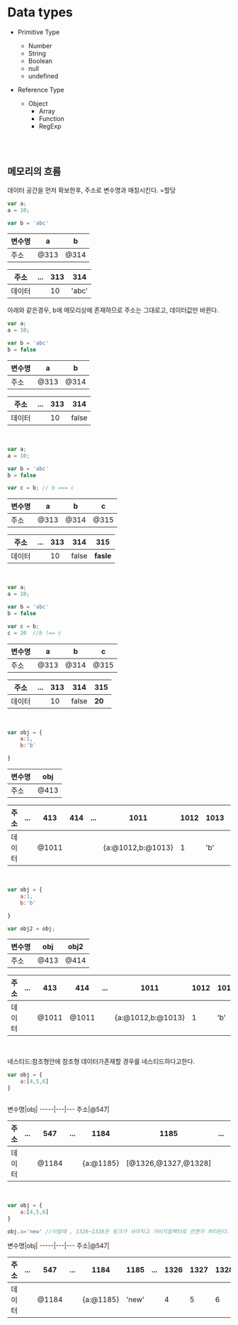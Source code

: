 # Data types

+ Primitive Type   
    + Number
    + String
    + Boolean
    + null
    + undefined

+ Reference Type
    + Object
        + Array
        + Function
        + RegExp


<br/><br/>
## 메모리의 흐름 

데이터 공간을 먼저 확보한후, 주소로 변수명과 매칭시킨다. =할당

``` javascript
var a;
a = 10;

var b = 'abc'
```

변수명|a|b
-----|--|--
주소|@313|@314

주소|...|313|314 
-----|--|--|--
데이터||10|'abc'


아래와 같은경우, b에 메모리상에 존재하므로 주소는 그대로고, 데이터값만 바뀐다.

``` javascript
var a;
a = 10;

var b = 'abc'
b = false
```

변수명|a|b
-----|--|--
주소|@313|@314

주소|...|313|314 
-----|--|--|--
데이터||10|false


<br>

``` javascript
var a;
a = 10;

var b = 'abc'
b = false

var c = b; // b === c
```

변수명|a|b|c
-----|---|---|----
주소|@313|@314|@315

주소|...|313|314|315 
-----|--|---|---|---
데이터||10|false|**fasle**

<br>

``` javascript
var a;
a = 10;

var b = 'abc'
b = false

var c = b;
c = 20  //b !== c

```

변수명|a|b|c
-----|---|---|----
주소|@313|@314|@315

주소|...|313|314|315 
-----|--|---|---|---
데이터||10|false|**20**




<br>

``` javascript
var obj = {
    a:1,
    b:'b'

}
```

변수명|obj
-----|---
주소|@413

주소|...|413|414|...|1011|1012|1013|... 
-----|--|---|---|---|---|---|---|---
데이터||@1011|||{a:@1012,b:@1013}|1|'b'|




<br>

``` javascript
var obj = {
    a:1,
    b:'b'

}

var obj2 = obj;
```

변수명|obj|obj2
-----|---|---
주소|@413|@414

주소|...|413|414|...|1011|1012|1013|... 
-----|--|---|---|---|---|---|---|---
데이터||@1011|@1011||{a:@1012,b:@1013}|1|'b'|


<br>

네스티드:참조형안에 참조형 데이터가존재할 경우를 네스티드하다고한다.

``` javascript
var obj = {
    a:[4,5,6]
}
 
```

변수명|obj|
-----|---|---
주소|@547|

주소|...|547|...|1184|1185|...|1326|1327|1328|... 
-----|--|---|---|---|----|---|----|-----|----|---
데이터||@1184||{a:@1185}|[@1326,@1327,@1328]||4|5|6



<br>



``` javascript
var obj = {
    a:[4,5,6]
}

obj.a='new' //이럴때 , 1326~1328은 링크가 사라지고 가비지컬렉터로 언젠가 처리된다.
```

변수명|obj|
-----|---|---
주소|@547|

주소|...|547|...|1184|1185|...|1326|1327|1328|... 
-----|--|---|---|---|----|---|----|-----|----|---
데이터||@1184||{a:@1185}|'new'||4|5|6

